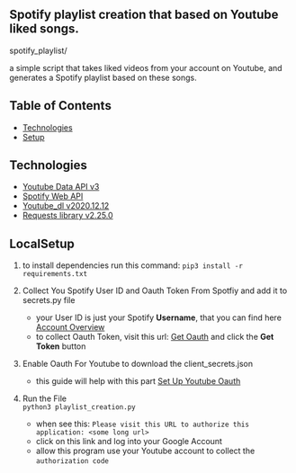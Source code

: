 ## Spotify playlist creation that based on Youtube liked songs.

spotify_playlist/

a simple script that takes liked videos from your account on Youtube, and generates a Spotify playlist based on these songs.

## Table of Contents
* [Technologies](#Technologies)
* [Setup](#LocalSetup)


## Technologies
* [Youtube Data API v3]
* [Spotify Web API]
* [Youtube_dl v2020.12.12]
* [Requests library v2.25.0]

## LocalSetup
1) to install dependencies run this command:
`pip3 install -r requirements.txt`

2) Collect You Spotify User ID and Oauth Token From Spotfiy and add it to secrets.py file
    * your User ID is just your Spotify **Username**, that you can find here [Account Overview] 
    * to collect Oauth Token, visit this url: [Get Oauth] and click the **Get Token** button

3) Enable Oauth For Youtube to download the client_secrets.json   
    * this guide will help with this part [Set Up Youtube Oauth]

4) Run the File  
`python3 playlist_creation.py`   
    * when see this: `Please visit this URL to authorize this application: <some long url>`
    * click on this link and log into your Google Account 
    * allow this program use your Youtube account to collect the `authorization code`
 


   [Youtube Data API v3]: <https://developers.google.com/youtube/v3>
   [Spotify Web API]: <https://developer.spotify.com/documentation/web-api/>
   [Requests library v2.25.0]: <https://requests.readthedocs.io/en/master/>
   
   [Account Overview]: <https://www.spotify.com/us/account/overview/> 
   [Get Oauth]: <https://developer.spotify.com/console/post-playlists/>
   
   [Set Up Youtube Oauth]: <https://developers.google.com/youtube/v3/getting-started/>
   [Youtube Video]:<https://www.youtube.com/watch?v=7J_qcttfnJA/>
   [Youtube_dl v2020.12.12]:<https://github.com/ytdl-org/youtube-dl/> 